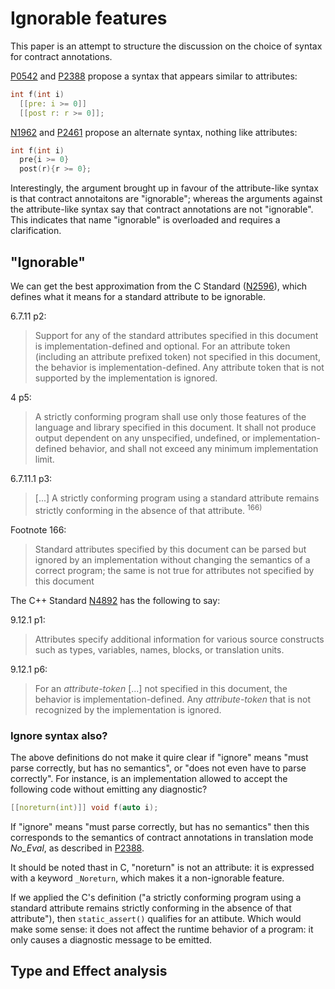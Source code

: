 Ignorable features
==================

This paper is an attempt to structure the discussion on the choice of syntax for contract annotations.

[P0542](https://wg21.link/p0542) and [P2388](https://isocpp.org/files/papers/P2388R3.html) propose a syntax that appears
similar to attributes:

```c++
int f(int i)
  [[pre: i >= 0]]
  [[post r: r >= 0]];
```

[N1962](https://wg21.link/n1962) and [P2461](https://isocpp.org/files/papers/P2461R0.pdf) propose an
alternate syntax, nothing like attributes:

```c++
int f(int i)
  pre{i >= 0}
  post(r){r >= 0};
```

Interestingly, the argument brought up in favour of the attribute-like syntax is that contract annotaitons
are "ignorable"; whereas the arguments against the attribute-like syntax say that contract annotations are 
not "ignorable". This indicates that name "ignorable" is overloaded and requires a clarification.


"Ignorable"
-----------

We can get the best approximation from the C Standard ([N2596](http://www.open-std.org/jtc1/sc22/wg14/www/docs/n2596.pdf)), which defines what it means for a standard attribute to be ignorable.

6.7.11 p2:

> Support for any of the standard attributes specified in this document is implementation-defined
> and optional. For an attribute token (including an attribute prefixed token) not specified in this
> document, the behavior is implementation-defined. Any attribute token that is not supported by the
> implementation is ignored.


4 p5:
> A strictly conforming program shall use only those features of the language and library specified
> in this document. It shall not produce output dependent on any unspecified, undefined, or
> implementation-defined behavior, and shall not exceed any minimum implementation limit.

6.7.11.1 p3:
>  [...] A strictly conforming program using a standard attribute remains strictly conforming in the absence of that
> attribute. <sup>166)</sup>

Footnote 166:
> Standard attributes specified by this document can be parsed but ignored by an implementation without changing the
semantics of a correct program; the same is not true for attributes not specified by this document

The C++ Standard [N4892](http://www.open-std.org/jtc1/sc22/wg21/docs/papers/2021/n4892.pdf) has the following to say:

9.12.1 p1:
> Attributes specify additional information for various source constructs such as types, variables, names, blocks,
> or translation units.

9.12.1 p6:
> For an *attribute-token* [...] not specified in this document, the behavior is
> implementation-defined. Any *attribute-token* that is not recognized by the implementation is ignored.

### Ignore syntax also?

The above definitions do not make it quire clear if "ignore" means "must parse correctly, but has no semantics",
or "does not even have to parse correctly". For instance, is an implementation allowed to accept the following code without 
emitting any diagnostic?

```c++
[[noreturn(int)]] void f(auto i);
```

If "ignore" means "must parse correctly, but has no semantics" then this corresponds to the semantics of
contract annotations in translation mode *No_Eval*, as described in [P2388](https://isocpp.org/files/papers/P2388R3.html).

It should be noted thast in C, "noreturn" is not an attribute: it is expressed with a keyword `_Noreturn`, which makes it a 
non-ignorable feature. 

If we applied the C's definition ("a strictly conforming program using a standard attribute remains strictly conforming in the absence of that
attribute"), then `static_assert()` qualifies for an attibute. Which would make some sense: it does not affect the runtime behavior of
a program: it only causes a diagnostic message to be emitted.


Type and Effect analysis
------------------------
